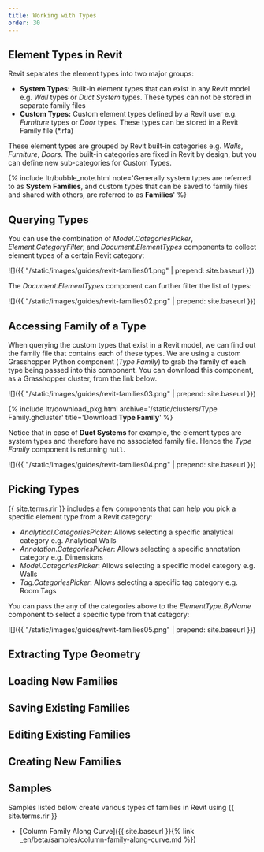 ```yaml
---
title: Working with Types
order: 30
---
```


## Element Types in Revit

Revit separates the element types into two major groups:

 - **System Types:** Built-in element types that can exist in any Revit model e.g. *Wall* types or *Duct System* types. These types can not be stored in separate family files
 - **Custom Types:** Custom element types defined by a Revit user e.g. *Furniture* types or *Door* types. These types can be stored in a Revit Family file (*.rfa)

These element types are grouped by Revit built-in categories e.g. *Walls*, *Furniture*, *Doors*. The built-in categories are fixed in Revit by design, but you can define new sub-categories for Custom Types.

{% include ltr/bubble_note.html note='Generally system types are referred to as **System Families**, and custom types that can be saved to family files and shared with others, are referred to as **Families**' %}

## Querying Types

You can use the combination of *Model.CategoriesPicker*, *Element.CategoryFilter*, and *Document.ElementTypes* components to collect element types of a certain Revit category:

![]({{ "/static/images/guides/revit-families01.png" | prepend: site.baseurl }})

The *Document.ElementTypes* component can further filter the list of types:

![]({{ "/static/images/guides/revit-families02.png" | prepend: site.baseurl }})


## Accessing Family of a Type

When querying the custom types that exist in a Revit model, we can find out the family file that contains each of these types. We are using a custom Grasshopper Python component (*Type Family*) to grab the family of each type being passed into this component. You can download this component, as a Grasshopper cluster, from the link below.

![]({{ "/static/images/guides/revit-families03.png" | prepend: site.baseurl }})

{% include ltr/download_pkg.html archive='/static/clusters/Type Family.ghcluster' title='Download **Type Family**' %}

Notice that in case of **Duct Systems** for example, the element types are system types and therefore have no associated family file. Hence the *Type Family* component is returning `null`.

![]({{ "/static/images/guides/revit-families04.png" | prepend: site.baseurl }})


## Picking Types

{{ site.terms.rir }} includes a few components that can help you pick a specific element type from a Revit category:

- *Analytical.CategoriesPicker*: Allows selecting a specific analytical category e.g. Analytical Walls
- *Annotation.CategoriesPicker*: Allows selecting a specific annotation category e.g. Dimensions
- *Model.CategoriesPicker*: Allows selecting a specific model category e.g. Walls
- *Tag.CategoriesPicker*: Allows selecting a specific tag category e.g. Room Tags

You can pass the any of the categories above to the *ElementType.ByName* component to select a specific type from that category:

![]({{ "/static/images/guides/revit-families05.png" | prepend: site.baseurl }})


## Extracting Type Geometry

## Loading New Families

## Saving Existing Families

## Editing Existing Families

## Creating New Families

## Samples

Samples listed below create various types of families in Revit using {{ site.terms.rir }}

- [Column Family Along Curve]({{ site.baseurl }}{% link _en/beta/samples/column-family-along-curve.md %})

